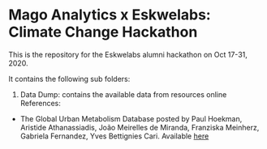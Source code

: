# Mago Analytics x Eskwelabs: Climate Change Hackathon

This is the repository for the Eskwelabs alumni hackathon on Oct 17-31, 2020.

It contains the following sub folders:
1. Data Dump: contains the available data from resources online
References:
- The Global Urban Metabolism Database posted by Paul Hoekman, Aristide Athanassiadis, João Meirelles de Miranda, Franziska Meinherz, Gabriela Fernandez, Yves Bettignies Cari. Available [here](https://figshare.com/articles/The_Global_Urban_Metabolism_Database/7326485/1)

